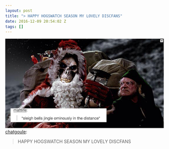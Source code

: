 ```yaml
---
layout: post
title: "> HAPPY HOGSWATCH SEASON MY LOVELY DISCFANS"
date: 2016-12-09 20:54:02 Z
tags: []
---
```

![](/media/2016/12/154258384309.jpg)
[chatgoule](http://chatgoule.tumblr.com/post/105559624603/happy-hogswatch-season-my-lovely-discfans):

> HAPPY HOGSWATCH SEASON MY LOVELY DISCFANS
